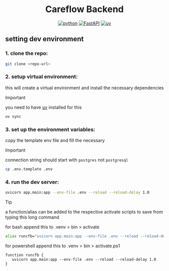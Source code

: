 <center>

# Careflow Backend

[![python](https://img.shields.io/badge/Python-3.13-3776AB.svg?style=flat&logo=python&logoColor=white)](https://www.python.org)
[![FastAPI](https://img.shields.io/badge/FastAPI-0.115.11-009688.svg?style=flat&logo=FastAPI&logoColor=white)](https://fastapi.tiangolo.com)
[![uv](https://img.shields.io/endpoint?url=https://raw.githubusercontent.com/astral-sh/uv/main/assets/badge/v0.json)](https://github.com/astral-sh/uv)

</center>

## setting dev environment

### 1. clone the repo:

```sh
git clone <repo-url>
```

### 2. setup virtual environment:

this will create a virtual environment and install the necessary dependencies

> [!IMPORTANT]
> you need to have [uv](https://docs.astral.sh/uv/) installed for this

```sh
uv sync
```

### 3. set up the environment variables:

copy the template env file and fill the necessary

> [!IMPORTANT]
> connection string should start with `postgres` not `postgresql`

```sh
cp .env.template .env
```

### 4. run the dev server:

```sh
uvicorn app.main:app --env-file .env --reload --reload-delay 1.0
```

> [!TIP]
> a function/alias can be added to the respective activate scripts
> to save from typing this long command
>
> for bash append this to .venv > bin > activate
> ```bash
> alias runcfb="uvicorn app.main:app --env-file .env --reload --reload-delay 1.0"
> ```
>
> for powershell append this to .venv > bin > activate.ps1
> ```pwsh
> function runcfb {
>    uvicorn app.main:app --env-file .env --reload --reload-delay 1.0
>}
> ```
